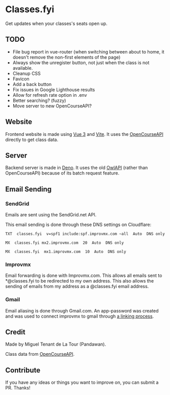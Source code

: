 # Classes.fyi

Get updates when your classes's seats open up.

## TODO

- File bug report in vue-router (when switching between about to home, it doesn't remove the non-first elements of the page)
- Always show the unregister button, not just when the class is not available.
- Cleanup CSS
- Favicon
- Add a back button
- Fix issues in Google Lighthouse results
- Allow for refresh rate option in .env
- Better searching? (fuzzy)
- Move server to new OpenCourseAPI?

## Website

Frontend website is made using [Vue 3](https://github.com/vuejs/vue-next) and [Vite](https://github.com/vitejs/vite). It uses the [OpenCourseAPI](https://github.com/OpenCourseAPI/OpenCourseAPI) directly to get class data.

## Server

Backend server is made in [Deno](https://github.com/denoland/deno). It uses the old [OwlAPI](https://github.com/OpenCourseAPI/OwlAPI) (rather than OpenCourseAPI) because of its batch request feature.

## Email Sending

### SendGrid

Emails are sent using the SendGrid.net API.

This email sending is done through these DNS settings on Cloudflare:

```dns
TXT  classes.fyi  v=spf1 include:spf.improvmx.com ~all  Auto  DNS only

MX  classes.fyi mx2.improvmx.com  20  Auto  DNS only

MX  classes.fyi  mx1.improvmx.com  10  Auto  DNS only
```

### Improvmx

Email forwarding is done with Improvmx.com.
This allows all emails sent to \*@classes.fyi to be redirected to my own address.
This also allows the sending of emails from my address as a @classes.fyi email address.

### Gmail

Email aliasing is done through Gmail.com.
An app-password was created and was used to connect improvmx to gmail through [a linking process](https://improvmx.com/guides/send-emails-using-gmail/).

## Credit

Made by Miguel Tenant de La Tour (Pandawan).

Class data from [OpenCourseAPI](https://github.com/OpenCourseAPI/OpenCourseAPI).

## Contribute

If you have any ideas or things you want to improve on, you can submit a PR. Thanks!
